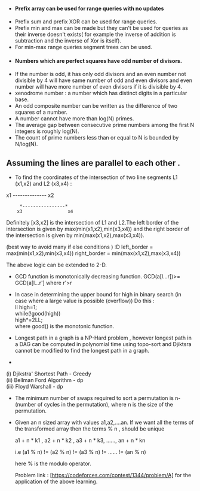 * #### Prefix array can be used for range queries with no updates
* Prefix sum and prefix XOR can be used for range queries.
* Prefix min and max can be made but they can't be used for queries as their inverse doesn't exists( for example the inverse of addition is subtraction and the inverse of Xor is itself).
* For min-max range queries segment trees can be used.
* #### Numbers which are perfect squares have odd number of divisors.
* If the number is odd, it has only odd divisors and an even number not divisible by 4 will have same number of odd and even divisors and even number will have more number of even divisors if it is divisible by 4. 
* xenodrome number : a number which has distinct digits in a particular base.
* An odd composite number can be written as the difference of two squares of a number.
* A number cannot have more than log(N) primes.
* The average gap between consecutive prime numbers among the first N integers is roughly log(N).
* The count of prime numbers less than or equal to N is bounded by N/log(N). 

 ## Assuming the lines are parallel to each other .
* To find the coordinates of the intersection of two line segments L1 (x1,x2) and L2 (x3,x4) :

x1 *--------------* x2

         *----------------*
        x3                 x4
        
        
Definitely [x3,x2] is the intersection of L1 and L2.The left border of the intersection is given by max(min(x1,x2),min(x3,x4)) and the right border of the intersection is given by min(max(x1,x2),max(x3,x4)).
 
 (best way to avoid many if else conditions )  :D
left_border   = max(min(x1,x2),min(x3,x4))
right_border  = min(max(x1,x2),max(x3,x4))


The above logic can be extended to 2-D.


* GCD function is monotonically decreasing function.
GCD(a[l...r])>= GCD(a[l...r'] where r'>r

* In case in determining the upper bound for high in binary search (in case where a large value is possible (overflow))
  Do this :  <br>
  ll high=1; <br>
  while(!good(high)) <br>
        high*=2LL; <br>
  where good() is the monotonic function. <br>


* Longest path in a graph is a NP-Hard problem , however longest path in a DAG can be computed in polynomial time using topo-sort and Djiktsra cannot be modified to find the longest path in a graph.

* 
 (i)   Djikstra' Shortest Path - Greedy <br>
 (ii)  Bellman Ford Algorithm - dp <br>
 (iii) Floyd Warshall - dp <br>
 
 * The minimum number of swaps required to sort a permutation is n-(number of cycles in the permutation), where n is the size of the permutation.
 
 
* 
    Given an n sized array with values a1,a2,....an.
    If we want all the terms of the transformed array then the terms % n , should be unique    
    
    
    a1 + n * k1 , a2 + n * k2 , a3 + n * k3, ......, an + n * kn
    
    i.e  (a1 % n) != (a2 % n) != (a3 % n) != ...... != (an % n)  
    
    here % is the modulo operator.
    
    Problem link : [https://codeforces.com/contest/1344/problem/A] for the application of the above learning.
